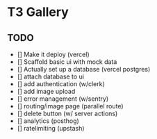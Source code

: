 # T3 Gallery

## TODO

- [] Make it deploy (vercel)
- [] Scaffold basic ui with mock data
- [] Actually set up a database (vercel postgres)
- [] attach database to ui
- [] add authentication (w/clerk)
- [] add image upload
- [] error management (w/sentry)
- [] routing/image page (parallel route)
- [] delete button (w/ server actions)
- [] analytics (posthog)
- [] ratelimiting (upstash)